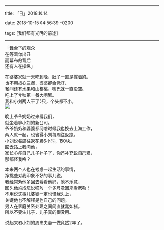 
---

title: 「日」2018.10.14

date: 2018-10-15 04:56:39 +0200

tags: [我们都有光明的前途]

---
「舞台下的观众<br />在等着你出丑<br />而幕布的背后<br />还有人在操纵」


在婆婆家就一天吃到晚，肚子一直是撑着的。<br />也不用担心三餐，婆婆都会做好。<br />餐间还有水果和山核桃，嘴巴就一直没空。<br />吃上了今秋第一餐大闸蟹。<br />我和小刘两人干了5只，个头都不小。<br />![](https://cdn.nlark.com/yuque/0/2018/png/124911/1539572882881-42a30547-f0f6-415b-b70a-cc264cf2f1e3.png#width=747)

晚上爷爷奶奶过来看我们，<br />就坐着聊小刘的新公司。<br />爷爷奶奶和婆婆都问啥时候我也换去上海工作，<br />两人就一起，也省得小刘每周往返跑。<br />小刘说每周往返花费6小时，150块。<br />回去路上我问他，<br />家长心疼自己儿子孙子了，你还补充说自己累，<br />那都怪我咯？

本来两个人也在考虑一起生活的事情，<br />净挑些对我印象不好的事儿说。<br />我经常劝他多回去看看他妈，他不乐意，<br />回头他妈抱怨说哎哟一个多月没回来看我嘞！<br />不用说这事儿婆婆一定也怪我头上，<br />关键他也不解释是他自己的问题。<br />男人在家庭关系处理之间简直就蠢如猪。<br />所以不要生儿子，儿子真的很没用。

说起来和小刘的周末夫妻一做竟然2年了。


